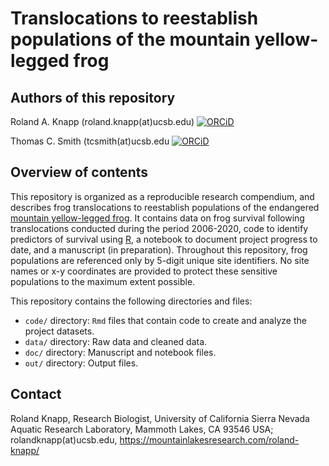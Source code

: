 # Translocations to reestablish populations of the mountain yellow-legged frog

## Authors of this repository

Roland A. Knapp (roland.knapp(at)ucsb.edu) [![ORCiD](https://img.shields.io/badge/ORCiD-0000--0002--1954--2745-green.svg)](http://orcid.org/0000-0002-1954-2745)

Thomas C. Smith (tcsmith(at)ucsb.edu [![ORCiD](https://img.shields.io/badge/ORCiD-0000--0001--7908--438X-green.svg)](http://orcid.org/0000-0001-7908-438X)

## Overview of contents

This repository is organized as a reproducible research compendium, and describes frog translocations to reestablish populations of the endangered [mountain yellow-legged frog](https://www.fws.gov/sites/default/files/documents/Mountain-Yellow-Legged-Frog-Conservation-Strategy.pdf). 
It contains data on frog survival following translocations conducted during the period 2006-2020, code to identify predictors of survival using [R](https://www.r-project.org/), a notebook to document project progress to date, and a manuscript (in preparation). 
Throughout this repository, frog populations are referenced only by 5-digit unique site identifiers.
No site names or x-y coordinates are provided to protect these sensitive populations to the maximum extent possible.

This repository contains the following directories and files:

- `code/` directory: `Rmd` files that contain code to create and analyze the project datasets. 
- `data/` directory: Raw data and cleaned data.
- `doc/` directory: Manuscript and notebook files.
- `out/` directory: Output files.

## Contact

Roland Knapp, Research Biologist, University of California Sierra Nevada Aquatic Research Laboratory, Mammoth Lakes, CA 93546 USA; rolandknapp(at)ucsb.edu, <https://mountainlakesresearch.com/roland-knapp/>

